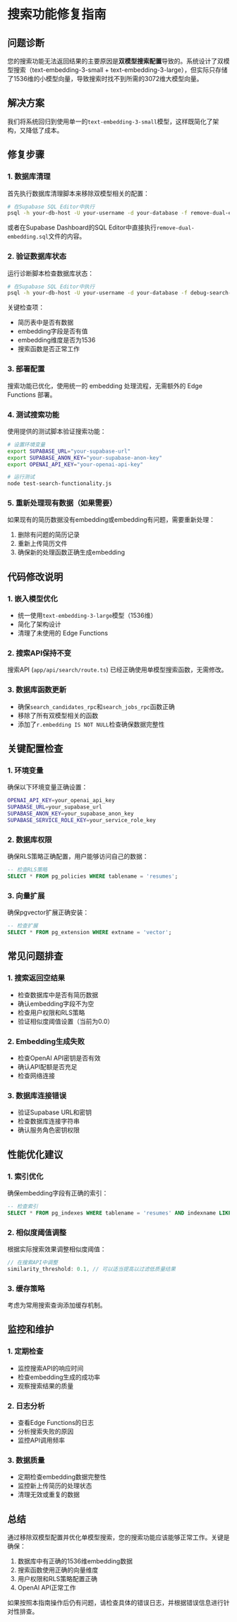 # 搜索功能修复指南

## 问题诊断

您的搜索功能无法返回结果的主要原因是**双模型搜索配置**导致的。系统设计了双模型搜索（text-embedding-3-small + text-embedding-3-large），但实际只存储了1536维的小模型向量，导致搜索时找不到所需的3072维大模型向量。

## 解决方案

我们将系统回归到使用单一的`text-embedding-3-small`模型，这样既简化了架构，又降低了成本。

## 修复步骤

### 1. 数据库清理

首先执行数据库清理脚本来移除双模型相关的配置：

```bash
# 在Supabase SQL Editor中执行
psql -h your-db-host -U your-username -d your-database -f remove-dual-embedding.sql
```

或者在Supabase Dashboard的SQL Editor中直接执行`remove-dual-embedding.sql`文件的内容。

### 2. 验证数据库状态

运行诊断脚本检查数据库状态：

```bash
# 在Supabase SQL Editor中执行
psql -h your-db-host -U your-username -d your-database -f debug-search-issue.sql
```

关键检查项：
- 简历表中是否有数据
- embedding字段是否有值
- embedding维度是否为1536
- 搜索函数是否正常工作

### 3. 部署配置

搜索功能已优化，使用统一的 embedding 处理流程，无需额外的 Edge Functions 部署。

### 4. 测试搜索功能

使用提供的测试脚本验证搜索功能：

```bash
# 设置环境变量
export SUPABASE_URL="your-supabase-url"
export SUPABASE_ANON_KEY="your-supabase-anon-key"
export OPENAI_API_KEY="your-openai-api-key"

# 运行测试
node test-search-functionality.js
```

### 5. 重新处理现有数据（如果需要）

如果现有的简历数据没有embedding或embedding有问题，需要重新处理：

1. 删除有问题的简历记录
2. 重新上传简历文件
3. 确保新的处理函数正确生成embedding

## 代码修改说明

### 1. 嵌入模型优化

- 统一使用`text-embedding-3-large`模型（1536维）
- 简化了架构设计
- 清理了未使用的 Edge Functions

### 2. 搜索API保持不变

搜索API (`app/api/search/route.ts`) 已经正确使用单模型搜索函数，无需修改。

### 3. 数据库函数更新

- 确保`search_candidates_rpc`和`search_jobs_rpc`函数正确
- 移除了所有双模型相关的函数
- 添加了`r.embedding IS NOT NULL`检查确保数据完整性

## 关键配置检查

### 1. 环境变量

确保以下环境变量正确设置：

```bash
OPENAI_API_KEY=your_openai_api_key
SUPABASE_URL=your_supabase_url
SUPABASE_ANON_KEY=your_supabase_anon_key
SUPABASE_SERVICE_ROLE_KEY=your_service_role_key
```

### 2. 数据库权限

确保RLS策略正确配置，用户能够访问自己的数据：

```sql
-- 检查RLS策略
SELECT * FROM pg_policies WHERE tablename = 'resumes';
```

### 3. 向量扩展

确保pgvector扩展正确安装：

```sql
-- 检查扩展
SELECT * FROM pg_extension WHERE extname = 'vector';
```

## 常见问题排查

### 1. 搜索返回空结果

- 检查数据库中是否有简历数据
- 确认embedding字段不为空
- 检查用户权限和RLS策略
- 验证相似度阈值设置（当前为0.0）

### 2. Embedding生成失败

- 检查OpenAI API密钥是否有效
- 确认API配额是否充足
- 检查网络连接

### 3. 数据库连接错误

- 验证Supabase URL和密钥
- 检查数据库连接字符串
- 确认服务角色密钥权限

## 性能优化建议

### 1. 索引优化

确保embedding字段有正确的索引：

```sql
-- 检查索引
SELECT * FROM pg_indexes WHERE tablename = 'resumes' AND indexname LIKE '%embedding%';
```

### 2. 相似度阈值调整

根据实际搜索效果调整相似度阈值：

```javascript
// 在搜索API中调整
similarity_threshold: 0.1, // 可以适当提高以过滤低质量结果
```

### 3. 缓存策略

考虑为常用搜索查询添加缓存机制。

## 监控和维护

### 1. 定期检查

- 监控搜索API的响应时间
- 检查embedding生成的成功率
- 观察搜索结果的质量

### 2. 日志分析

- 查看Edge Functions的日志
- 分析搜索失败的原因
- 监控API调用频率

### 3. 数据质量

- 定期检查embedding数据完整性
- 监控新上传简历的处理状态
- 清理无效或重复的数据

## 总结

通过移除双模型配置并优化单模型搜索，您的搜索功能应该能够正常工作。关键是确保：

1. 数据库中有正确的1536维embedding数据
2. 搜索函数使用正确的向量维度
3. 用户权限和RLS策略配置正确
4. OpenAI API正常工作

如果按照本指南操作后仍有问题，请检查具体的错误日志，并根据错误信息进行针对性排查。 